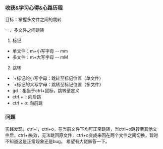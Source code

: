 ### 收获&学习心得&心路历程

目标：掌握多⽂件之间的跳转

一、多文件之间跳转

1. 标记

  - 单文件：m+小写字母 -- mm
  - 多文件：m+大写字母 -- mM

2. 跳转

  - '+标记的小写字母：跳转至标记位置（单文件）
  - `+标记的大写字母：跳转至标记位置（多文件）
  - gd：相当于ctrl+鼠标，跳转至定义
  - ctrl + i: 向后跳
  - ctrl + o: 向前跳

### 问题

实践发现，ctrl+i，ctrl+o，在当前文件下均可正常跳转，当ctrl+o跳转至其他文件后，ctrl+i失效，无法跳回原文件，ctrl+o变成来回在两个文件之间切换，暂时不知道这是正常现象还是bug。
希望有大佬解答一下。
